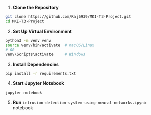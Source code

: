 1. **Clone the Repository**  
```bash
git clone https://github.com/Raj6939/MKI-T3-Project.git
cd MKI-T3-Project
```

2. **Set Up Virtual Environment**  
```bash
python3 -m venv venv
source venv/bin/activate  # macOS/Linux
# OR
venv\Scripts\activate     # Windows
```

3. **Install Dependencies**  
```bash
pip install -r requirements.txt
```

4. **Start Jupyter Notebook**  
```bash
jupyter notebook
```

5. **Run** `intrusion-detection-system-using-neural-networks.ipynb` notebook
